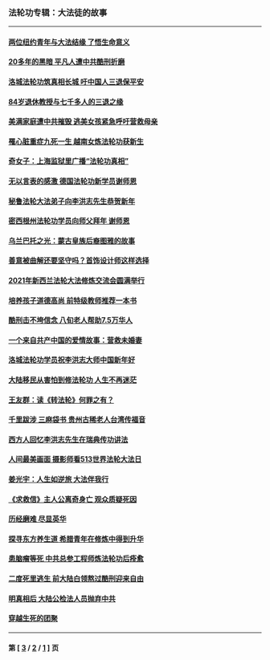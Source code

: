 ### 法轮功专辑：大法徒的故事
---
#### [两位纽约青年与大法结缘 了悟生命意义](../../pages/nf1147481/n14002785.md?08110430) 
#### [20多年的黑暗 平凡人遭中共酷刑折磨](../../pages/nf1147481/n13997976.md?08110430) 
#### [洛城法轮功筑真相长城 吁中国人三退保平安](../../pages/nf1147481/n13892471.md?08110430) 
#### [84岁退休教授与七千多人的三退之缘](../../pages/nf1147481/n13796650.md?08110430) 
#### [美满家庭遭中共摧毁 逃美女孩紧急呼吁营救母亲](../../pages/nf1147481/n13792859.md?08110430) 
#### [罹心脏重症九死一生 越南女炼法轮功获新生](../../pages/nf1147481/n13732766.md?08110430) 
#### [奇女子：上海监狱里广播“法轮功真相”](../../pages/nf1147481/n13726443.md?08110430) 
#### [无以言表的感激 德国法轮功新学员谢师恩](../../pages/nf1147481/n13543790.md?08110430) 
#### [秘鲁法轮大法弟子向李洪志先生恭贺新年](../../pages/nf1147481/n13540182.md?08110430) 
#### [密西根州法轮功学员向师父拜年 谢师恩](../../pages/nf1147481/n13538183.md?08110430) 
#### [乌兰巴托之光：蒙古皇族后裔图雅的故事](../../pages/nf1147481/n13155759.md?08110430) 
#### [善意被曲解还要坚守吗？首饰设计师这样选择](../../pages/nf1147481/n13077575.md?08110430) 
#### [2021年新西兰法轮大法修炼交流会圆满举行](../../pages/nf1147481/n13033149.md?08110430) 
#### [培养孩子道德高尚 前特级教师推荐一本书](../../pages/nf1147481/n12938640.md?08110430) 
#### [酷刑击不垮信念 八旬老人帮助7.5万华人](../../pages/nf1147481/n12880712.md?08110430) 
#### [一个来自共产中国的爱情故事：营救未婚妻](../../pages/nf1147481/n12778386.md?08110430) 
#### [洛城法轮功学员祝李洪志大师中国新年好](../../pages/nf1147481/n12724685.md?08110430) 
#### [大陆移民从害怕到修法轮功 人生不再迷茫](../../pages/nf1147481/n12414325.md?08110430) 
#### [王友群：读《转法轮》何罪之有？](../../pages/nf1147481/n12408647.md?08110430) 
#### [千里跋涉 三麻袋书 贵州古稀老人台湾传福音](../../pages/nf1147481/n12198750.md?08110430) 
#### [西方人回忆李洪志先生在瑞典传功讲法](../../pages/nf1147481/n12099607.md?08110430) 
#### [人间最美画面 摄影师看513世界法轮大法日](../../pages/nf1147481/n12094118.md?08110430) 
#### [姜光宇：人生如逆旅 大法伴我行](../../pages/nf1147481/n12088664.md?08110430) 
#### [《求救信》主人公离奇身亡 观众质疑死因](../../pages/nf1147481/n11845215.md?08110430) 
#### [历经磨难 尽显英华](../../pages/nf1147481/n11723297.md?08110430) 
#### [探寻东方养生道 希腊青年在修炼中得到升华](../../pages/nf1147481/n11494502.md?08110430) 
#### [患脑瘤等死 中共总参工程师炼法轮功后痊愈](../../pages/nf1147481/n11466682.md?08110430) 
#### [二度死里逃生 前大陆白领熬过酷刑迎来自由](../../pages/nf1147481/n11368594.md?08110430) 
#### [明真相后 大陆公检法人员抛弃中共](../../pages/nf1147481/n11358618.md?08110430) 
#### [穿越生死的团聚](../../pages/nf1147481/n11258922.md?08110430) 

---
#### 第 [ [3](./3.md?08110430) / [2](./2.md?08110430) / [1](./1.md?08110430) ] 页
